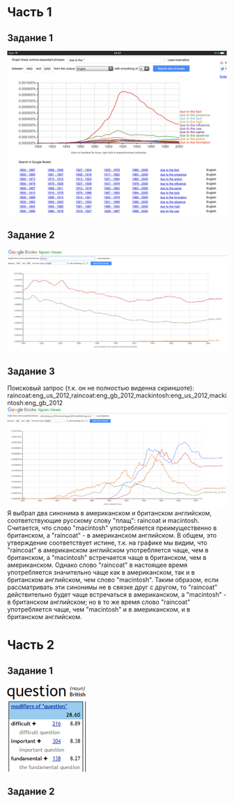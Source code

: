 # Часть 1
## Задание 1
![График](https://raw.githubusercontent.com/vladimirloginov999/hw6/master/IMG_0877.PNG)
## Задание 2
![График](https://raw.githubusercontent.com/vladimirloginov999/hw6/master/Скриншот%2029-03-2018%20104914.png)
## Задание 3
Поисковый запрос (т.к. он не полностью виденна скриншоте): raincoat:eng_us_2012,raincoat:eng_gb_2012,mackintosh:eng_us_2012,mackintosh:eng_gb_2012
![График](https://raw.githubusercontent.com/vladimirloginov999/hw6/master/Скриншот%2029-03-2018%20110238.png)
Я выбрал два синонима в американском и британском английском, соответствующие русскому слову "плащ": raincoat и macintosh. Считается, что слово "macintosh" употребляется преимущественно в британском, а "raincoat" - в американском английском. В общем, это утверждение соответствует истине, т.к. на графике мы видим, что "raincoat" в американском английском употребляется чаще, чем в британском, а "macintosh" встречается чаще в британском, чем в американском. Однако слово "raincoat" в настоящее время употребляется значительно чаще как в американском, так и в британском английском, чем слово "macintosh". Таким образом, если рассматривать эти синонимы не в связке друг с другом, то  "raincoat" действительно будет чаще встречаться в американском, а "macintosh" - в британском английском; но в то же время слово "raincoat" употребляется чаще, чем "macintosh" и в американском, и в британском английском.
# Часть 2
## Задание 1
![Скрин](https://raw.githubusercontent.com/vladimirloginov999/hw6/master/Скриншот%2029-03-2018%20113025.png)
## Задание 2
